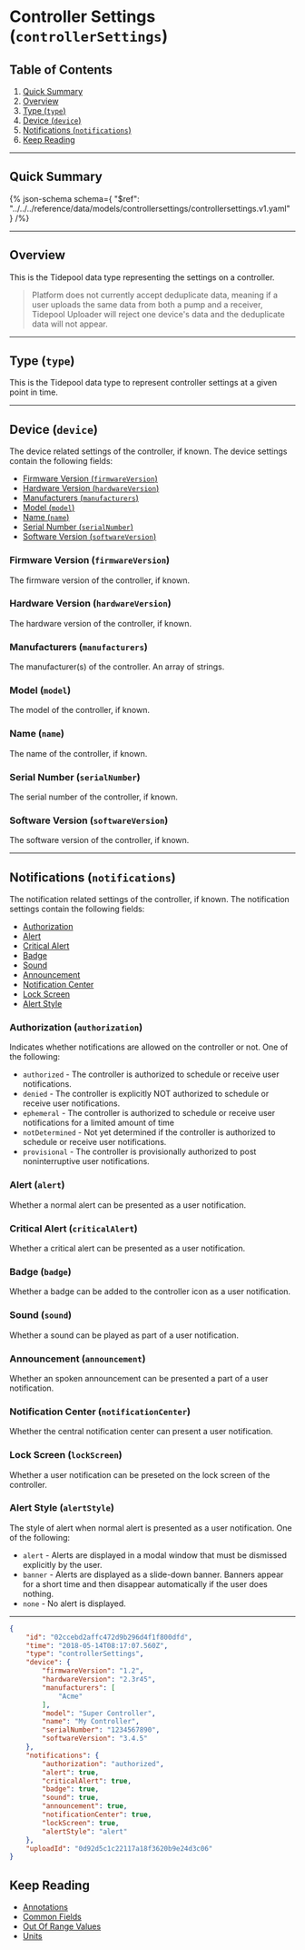 <!-- omit in toc -->
# Controller Settings (`controllerSettings`)

<!-- omit in toc -->
## Table of Contents

1. [Quick Summary](#quick-summary)
2. [Overview](#overview)
3. [Type (`type`)](#type-type)
4. [Device (`device`)](#device-device)
5. [Notifications (`notifications`)](#notifications-notifications)
6. [Keep Reading](#keep-reading)

---

## Quick Summary

{% json-schema
  schema={
    "$ref": "../../../reference/data/models/controllersettings/controllersettings.v1.yaml"
  }
/%}

---

## Overview

This is the Tidepool data type representing the settings on a controller.

<!-- theme: info -->

> Platform does not currently accept deduplicate data, meaning if a user uploads the same data from both a pump and a receiver, Tidepool Uploader will reject one device's data and the deduplicate data will not appear.

---

## Type (`type`)

This is the Tidepool data type to represent controller settings at a given point in time.

---

## Device (`device`)

The device related settings of the controller, if known. The device settings contain the following fields:

* [Firmware Version (`firmwareVersion`)](#firmware-version-firmwareversion)
* [Hardware Version (`hardwareVersion`)](#hardware-version-hardwareversion)
* [Manufacturers (`manufacturers`)](#manufacturers-manufacturers)
* [Model (`model`)](#model-model)
* [Name (`name`)](#name-name)
* [Serial Number (`serialNumber`)](#serial-number-serialnumber)
* [Software Version (`softwareVersion`)](#software-version-softwareversion)

<!-- omit in toc -->
### Firmware Version (`firmwareVersion`)

The firmware version of the controller, if known.

<!-- omit in toc -->
### Hardware Version (`hardwareVersion`)

The hardware version of the controller, if known.

<!-- omit in toc -->
### Manufacturers (`manufacturers`)

The manufacturer(s) of the controller. An array of strings.

<!-- omit in toc -->
### Model (`model`)

The model of the controller, if known.

<!-- omit in toc -->
### Name (`name`)

The name of the controller, if known.

<!-- omit in toc -->
### Serial Number (`serialNumber`)

The serial number of the controller, if known.

<!-- omit in toc -->
### Software Version (`softwareVersion`)

The software version of the controller, if known.

---

## Notifications (`notifications`)

The notification related settings of the controller, if known. The notification settings contain the following fields:

* [Authorization](#authorization-authorization)
* [Alert](#alert-alert)
* [Critical Alert](#critical-alert-criticalalert)
* [Badge](#badge-badge)
* [Sound](#sound-sound)
* [Announcement](#announcement-announcement)
* [Notification Center](#notification-center-notificationcenter)
* [Lock Screen](#lock-screen-lockscreen)
* [Alert Style](#alert-style-alertstyle)

<!-- omit in toc -->
### Authorization (`authorization`)

Indicates whether notifications are allowed on the controller or not. One of the following:

* `authorized` - The controller is authorized to schedule or receive user notifications.
* `denied` - The controller is explicitly NOT authorized to schedule or receive user notifications.
* `ephemeral` - The controller is authorized to schedule or receive user notifications for a limited amount of time
* `notDetermined` - Not yet determined if the controller is authorized to schedule or receive user notifications.
* `provisional` - The controller is provisionally authorized to post noninterruptive user notifications.

<!-- omit in toc -->
### Alert (`alert`)

Whether a normal alert can be presented as a user notification.

<!-- omit in toc -->
### Critical Alert (`criticalAlert`)

Whether a critical alert can be presented as a user notification.

<!-- omit in toc -->
### Badge (`badge`)

Whether a badge can be added to the controller icon as a user notification.

<!-- omit in toc -->
### Sound (`sound`)

Whether a sound can be played as part of a user notification.

<!-- omit in toc -->
### Announcement (`announcement`)

Whether an spoken announcement can be presented a part of a user notification.

<!-- omit in toc -->
### Notification Center (`notificationCenter`)

Whether the central notification center can present a user notification.

<!-- omit in toc -->
### Lock Screen (`lockScreen`)

Whether a user notification can be preseted on the lock screen of the controller.

<!-- omit in toc -->
### Alert Style (`alertStyle`)

The style of alert when normal alert is presented as a user notification. One of the following:

* `alert` - Alerts are displayed in a modal window that must be dismissed explicitly by the user.
* `banner` - Alerts are displayed as a slide-down banner. Banners appear for a short time and then disappear automatically if the user does nothing.
* `none` - No alert is displayed.

---

```json {% title="Example" %}
{
    "id": "02ccebd2affc472d9b296d4f1f800dfd",
    "time": "2018-05-14T08:17:07.560Z",
    "type": "controllerSettings",
    "device": {
        "firmwareVersion": "1.2",
        "hardwareVersion": "2.3r45",
        "manufacturers": [
            "Acme"
        ],
        "model": "Super Controller",
        "name": "My Controller",
        "serialNumber": "1234567890",
        "softwareVersion": "3.4.5"
    },
    "notifications": {
        "authorization": "authorized",
        "alert": true,
        "criticalAlert": true,
        "badge": true,
        "sound": true,
        "announcement": true,
        "notificationCenter": true,
        "lockScreen": true,
        "alertStyle": "alert"
    },
    "uploadId": "0d92d5c1c22117a18f3620b9e24d3c06"
}
```

## Keep Reading

* [Annotations](../annotations.md)
* [Common Fields](../common-fields.md)
* [Out Of Range Values](../oor-values.md)
* [Units](../units.md)
